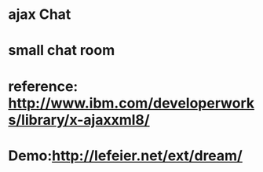 # ajax Chat
# small chat room
# reference: http://www.ibm.com/developerworks/library/x-ajaxxml8/
# Demo:http://lefeier.net/ext/dream/
